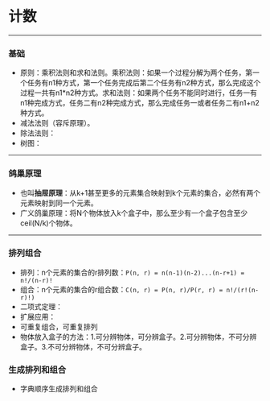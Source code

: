 # 计数

----
### 基础
* 原则：乘积法则和求和法则。乘积法则：如果一个过程分解为两个任务，第一个任务有n1种方式，第一个任务完成后第二个任务有n2种方式，那么完成这个过程一共有n1*n2种方式。求和法则：如果两个任务不能同时进行，任务一有n1种完成方式，任务二有n2种完成方式，那么完成任务一或者任务二有n1+n2种方式。
* 减法法则（容斥原理）。
* 除法法则：
* 树图：

----
### 鸽巢原理
* 也叫**抽屉原理**：从k+1甚至更多的元素集合映射到k个元素的集合，必然有两个元素映射到同一个元素。
* 广义鸽巢原理：将N个物体放入k个盒子中，那么至少有一个盒子包含至少ceil(N/k)个物体。

----
### 排列组合
* 排列：n个元素的集合的r排列数：`P(n, r) = n(n-1)(n-2)...(n-r+1) = n!/(n-r)!`
* 组合：n个元素的集合的r组合数：`C(n, r) = P(n, r)/P(r, r) = n!/(r!(n-r)!)`
* 二项式定理：
* 扩展应用：
* 可重复组合，可重复排列
* 物体放入盒子的方法：1.可分辨物体，可分辨盒子。2.可分辨物体，不可分辨盒子。3.不可分辨物体，不可分辨盒子。

### 生成排列和组合
* 字典顺序生成排列和组合
